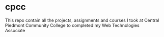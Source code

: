 # cpcc
This repo contain all the projects, assignments and courses I took at Central Piedmont Community College to completed my Web Technologies Associate
